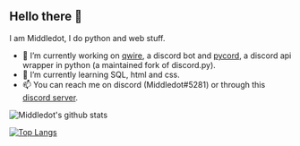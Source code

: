 ## Hello there 👋

I am Middledot, I do python and web stuff.

- 🔭 I’m currently working on [qwire](https://qwire.xyz), a discord bot and [pycord](https://github.com/Pycord-Development/pycord), a discord api wrapper in python (a maintained fork of discord.py).
- 🌱 I’m currently learning SQL, html and css.
- 📫 You can reach me on discord (Middledot#5281) or through this [discord server](https://discord.gg/ckuGNY4S33).

![Middledot's github stats](https://github-readme-stats.vercel.app/api?username=Middledot&show_icons=true&theme=merko&hide_border=True&count_private=true&include_all_commits=True)

[![Top Langs](https://github-readme-stats.vercel.app/api/top-langs/?username=Middledot&theme=merko&hide_border=True)](https://github.com/anuraghazra/github-readme-stats)
